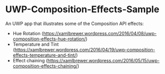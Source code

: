 # UWP-Composition-Effects-Sample

An UWP app that illustrates some of the Composition API effects:
* Hue Rotation (https://xamlbrewer.wordpress.com/2016/04/08/uwp-composition-effects-hue-rotation/)
* Temperature and Tint (https://xamlbrewer.wordpress.com/2016/04/19/uwp-composition-effects-temperature-and-tint/)
* Effect chaining (https://xamlbrewer.wordpress.com/2016/05/15/uwp-composition-effects-chaining/)
